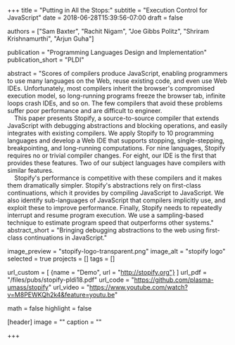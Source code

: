 +++
title = "Putting in All the Stops:"
subtitle = "Execution Control for JavaScript"
date = 2018-06-28T15:39:56-07:00
draft = false

authors = ["Sam Baxter", "Rachit Nigam", "Joe Gibbs Politz", "Shriram Krishnamurthi", "Arjun Guha"]

publication = "Programming Languages Design and Implementation"
publication_short = "PLDI"

abstract = "Scores of compilers produce JavaScript, enabling programmers to use many languages on the Web, reuse existing code, and even use Web IDEs.  Unfortunately, most compilers inherit the browser's compromised execution model, so long-running programs freeze the browser tab, infinite loops crash IDEs, and so on. The few compilers that avoid these problems suffer poor performance and are difficult to engineer.<br/> &nbsp; &nbsp; This paper presents Stopify, a source-to-source compiler that extends JavaScript with debugging abstractions and blocking operations, and easily integrates with existing compilers. We apply Stopify to 10 programming languages and develop a Web IDE that supports stopping, single-stepping, breakpointing, and long-running computations. For nine languages, Stopify requires no or trivial compiler changes. For eight, our IDE is the first that provides these features. Two of our subject languages have compilers with similar features.<br/> &nbsp; &nbsp; Stopify's performance is competitive with these compilers and it makes them dramatically simpler.  Stopify's abstractions rely on first-class continuations, which it provides by compiling JavaScript to JavaScript. We also identify sub-languages of JavaScript that compilers implicitly use, and exploit these to improve performance. Finally, Stopify needs to repeatedly interrupt and resume program execution. We use a sampling-based technique to estimate program speed that outperforms other systems."
abstract_short = "Bringing debugging abstractions to the web using first-class continuations in JavaScript."

image_preview = "stopify-logo-transparent.png"
image_alt = "stopify logo"
selected = true
projects = []
tags = []

url_custom = [ {name = "Demo", url = "http://stopify.org"} ]
url_pdf = "/files/pubs/stopify-pldi18.pdf"
url_code = "https://github.com/plasma-umass/stopify"
url_video = "https://www.youtube.com/watch?v=M8PEWKQh2k4&feature=youtu.be"

math = false
highlight = false

[header]
image = ""
caption = ""

+++
